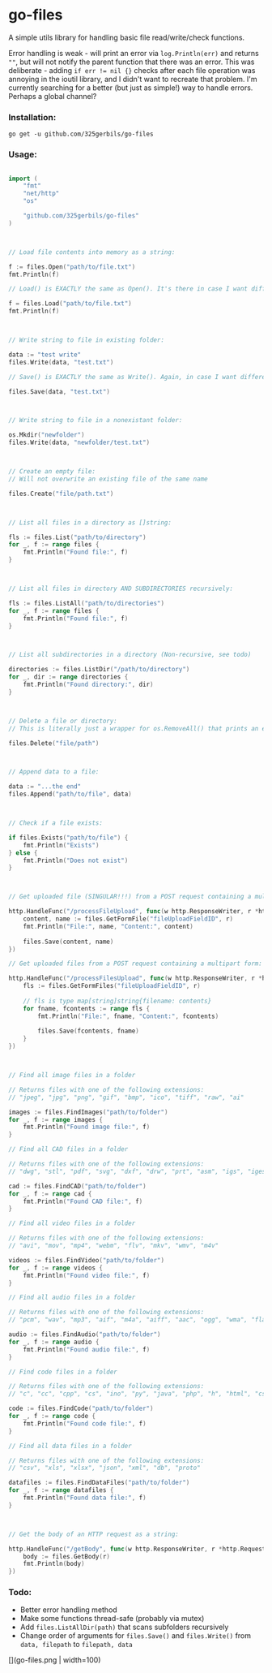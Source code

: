 # go-files

A simple utils library for handling basic file read/write/check functions. 

Error handling is weak - will print an error via `log.Println(err)` and returns `""`, but will not notify the parent function that there was an error. This was deliberate - adding `if err != nil {}` checks after each file operation was annoying in the ioutil library, and I didn't want to recreate that problem. I'm  currently searching for a better (but just as simple!) way to handle errors. Perhaps a global channel?

### Installation:

```
go get -u github.com/325gerbils/go-files
```

### Usage:

```go

import (
    "fmt"
    "net/http"
    "os"

    "github.com/325gerbils/go-files"
)



// Load file contents into memory as a string:

f := files.Open("path/to/file.txt")
fmt.Println(f)

// Load() is EXACTLY the same as Open(). It's there in case I want different semantics.

f = files.Load("path/to/file.txt")
fmt.Println(f)



// Write string to file in existing folder:

data := "test write"
files.Write(data, "test.txt")

// Save() is EXACTLY the same as Write(). Again, in case I want different semantics.

files.Save(data, "test.txt")



// Write string to file in a nonexistant folder:

os.Mkdir("newfolder")
files.Write(data, "newfolder/test.txt")



// Create an empty file:
// Will not overwrite an existing file of the same name

files.Create("file/path.txt")



// List all files in a directory as []string:

fls := files.List("path/to/directory")
for _, f := range files {
    fmt.Println("Found file:", f)
}



// List all files in directory AND SUBDIRECTORIES recursively:

fls := files.ListAll("path/to/directories")
for _, f := range files {
    fmt.Println("Found file:", f)
}



// List all subdirectories in a directory (Non-recursive, see todo)

directories := files.ListDir("/path/to/directory")
for _, dir := range directories {
    fmt.Println("Found directory:", dir)
}



// Delete a file or directory:
// This is literally just a wrapper for os.RemoveAll() that prints an error. I fid myself using plain os.RemoveAll more.

files.Delete("file/path")



// Append data to a file:

data := "...the end"
files.Append("path/to/file", data)



// Check if a file exists:

if files.Exists("path/to/file") {
    fmt.Println("Exists")
} else {
    fmt.Println("Does not exist")
}



// Get uploaded file (SINGULAR!!!) from a POST request containing a multipart form:

http.HandleFunc("/processFileUpload", func(w http.ResponseWriter, r *http.Request) {
    content, name := files.GetFormFile("fileUploadFieldID", r)
    fmt.Println("File:", name, "Content:", content)
    
    files.Save(content, name)
})

// Get uploaded files from a POST request containing a multipart form:

http.HandleFunc("/processFilesUpload", func(w http.ResponseWriter, r *http.Request) {
    fls := files.GetFormFiles("fileUploadFieldID", r)
    
    // fls is type map[string]string{filename: contents} 
    for fname, fcontents := range fls {
        fmt.Println("File:", fname, "Content:", fcontents)
    
        files.Save(fcontents, fname)
    }
})



// Find all image files in a folder

// Returns files with one of the following extensions:
// "jpeg", "jpg", "png", "gif", "bmp", "ico", "tiff", "raw", "ai"

images := files.FindImages("path/to/folder")
for _, f := range images {
    fmt.Println("Found image file:", f)
}

// Find all CAD files in a folder

// Returns files with one of the following extensions:
// "dwg", "stl", "pdf", "svg", "dxf", "drw", "prt", "asm", "igs", "iges", "step", "ipt", "iam", "sldprt", "sldasm", "obj"

cad := files.FindCAD("path/to/folder")
for _, f := range cad {
    fmt.Println("Found CAD file:", f)
}

// Find all video files in a folder

// Returns files with one of the following extensions:
// "avi", "mov", "mp4", "webm", "flv", "mkv", "wmv", "m4v"

videos := files.FindVideo("path/to/folder")
for _, f := range videos {
    fmt.Println("Found video file:", f)
}

// Find all audio files in a folder

// Returns files with one of the following extensions:
// "pcm", "wav", "mp3", "aif", "m4a", "aiff", "aac", "ogg", "wma", "flac", "alac"

audio := files.FindAudio("path/to/folder")
for _, f := range audio {
    fmt.Println("Found audio file:", f)
}

// Find code files in a folder

// Returns files with one of the following extensions:
// "c", "cc", "cpp", "cs", "ino", "py", "java", "php", "h", "html", "css", "js", "go", "rb", "pl", "ts", "sql", "r", "kt", "rs", "bat", "sh"

code := files.FindCode("path/to/folder")
for _, f := range code {
    fmt.Println("Found code file:", f)
}

// Find all data files in a folder

// Returns files with one of the following extensions:
// "csv", "xls", "xlsx", "json", "xml", "db", "proto"

datafiles := files.FindDataFiles("path/to/folder")
for _, f := range datafiles {
    fmt.Println("Found data file:", f)
}



// Get the body of an HTTP request as a string:

http.HandleFunc("/getBody", func(w http.ResponseWriter, r *http.Request){
    body := files.GetBody(r)
    fmt.Println(body)
})
```

### Todo:

* Better error handling method
* Make some functions thread-safe (probably via mutex)
* Add `files.ListAllDir(path)` that scans subfolders recursively
* Change order of arguments for `files.Save()` and `files.Write()` from `data, filepath` to `filepath, data`

[](go-files.png | width=100)

